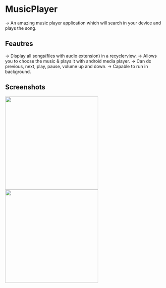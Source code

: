 # MusicPlayer

-> An amazing music player application which will search in your device and plays the song.

## Feautres

-> Display all songs(files with audio extension) in a recyclerview.
-> Allows you to choose the music & plays it with android media player.
-> Can do previous, next, play, pause, volume up and down.
-> Capable to run in background.

## Screenshots

<img src="https://github.com/gargk747/MusicPlayer/blob/master/assets/readme1.jpg" width="300">

<img src="https://github.com/gargk747/MusicPlayer/blob/master/assets/readme2.jpg" width="300">
